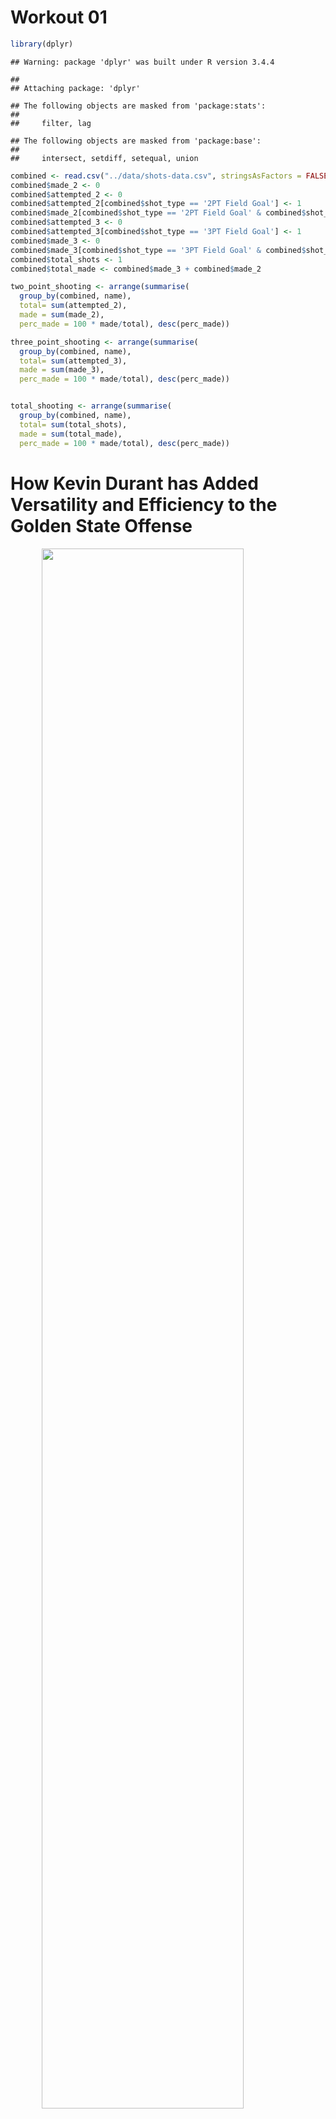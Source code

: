 Workout 01
================

``` r
library(dplyr)
```

    ## Warning: package 'dplyr' was built under R version 3.4.4

    ## 
    ## Attaching package: 'dplyr'

    ## The following objects are masked from 'package:stats':
    ## 
    ##     filter, lag

    ## The following objects are masked from 'package:base':
    ## 
    ##     intersect, setdiff, setequal, union

``` r
combined <- read.csv("../data/shots-data.csv", stringsAsFactors = FALSE)
combined$made_2 <- 0
combined$attempted_2 <- 0
combined$attempted_2[combined$shot_type == '2PT Field Goal'] <- 1
combined$made_2[combined$shot_type == '2PT Field Goal' & combined$shot_made_flag == 'shot_yes'] <- 1
combined$attempted_3 <- 0
combined$attempted_3[combined$shot_type == '3PT Field Goal'] <- 1
combined$made_3 <- 0
combined$made_3[combined$shot_type == '3PT Field Goal' & combined$shot_made_flag == 'shot_yes'] <- 1
combined$total_shots <- 1
combined$total_made <- combined$made_3 + combined$made_2

two_point_shooting <- arrange(summarise(
  group_by(combined, name),
  total= sum(attempted_2),
  made = sum(made_2), 
  perc_made = 100 * made/total), desc(perc_made))

three_point_shooting <- arrange(summarise(
  group_by(combined, name),
  total= sum(attempted_3),
  made = sum(made_3), 
  perc_made = 100 * made/total), desc(perc_made))


total_shooting <- arrange(summarise(
  group_by(combined, name),
  total= sum(total_shots),
  made = sum(total_made), 
  perc_made = 100 * made/total), desc(perc_made))
```

How Kevin Durant has Added Versatility and Efficiency to the Golden State Offense
=================================================================================

<img src="../images/gsw-image-1.png" width="80%" style="display: block; margin: auto;" />

Imagine taking the greatest shooting team in NBA history and then adding one of the greatest shooters of all time to that very team. That’s what the Golden State Warriors did with Kevin Durant. The 2015-16 Warriors were the greatest three-point shooting team in history. Between Steph Curry, who scored a record-setting 402 three-pointers, and Klay Thompson who scored 281, the Warriors dominated opponents with their three-point game on their way to a 73-9 regular season record. After losing a close NBA finals, they added Kevin Durant to their team, well renowned as the second best player in the league and a Hall of Fame shooter. In this article, we’ll examine the shooting patterns of the new Warriors lineup and how they’ve incorporated Kevin Durant into the team.

    ## # A tibble: 5 x 4
    ##   name           total  made perc_made
    ##   <chr>          <dbl> <dbl>     <dbl>
    ## 1 Kevin Durant     915   495      54.1
    ## 2 Andre Iguodala   371   192      51.8
    ## 3 Klay Thompson   1220   575      47.1
    ## 4 Stephen Curry   1250   584      46.7
    ## 5 Draymond Green   578   245      42.4

From the first table above, we can see that Kevin Durant has the highest shooting percentage on the team. Durant is a shooter who takes shots at a high volume without sacrificing efficiency. The fact that he has taken less shots than Curry and Klay this season can be explained by the fact that he missed almost a fourth of the season due to injury. He’s averaging just as many shots per game as his fellow teammates and with a higher percentage, a remarkable accomplishment considering the quality of his All-Star teammates and the fact that he’s had to adjust to a new system. Andre Iguodala, the Warriors’ first man off the bench, is another great shooter providing quality alongside the substitutes. Kevin Durant’s and Andre Iguodala’s high shooting percentages can also be explained by the fact that they generally take more 2s than 3s, a shot which is generally easier to take.

    ## # A tibble: 5 x 4
    ##   name           total  made perc_made
    ##   <chr>          <dbl> <dbl>     <dbl>
    ## 1 Klay Thompson    580   246      42.4
    ## 2 Stephen Curry    687   280      40.8
    ## 3 Kevin Durant     272   105      38.6
    ## 4 Andre Iguodala   161    58      36.0
    ## 5 Draymond Green   232    74      31.9

If we focus on just three-point shooting, there’s still no beating Klay Thompson and Steph Curry. The two best three-pointers shooters in the league are both are on the same team and they’re both shooting a ridiculous percentage, well higher than the league average of 36%. Steph and Klay haven’t scored as many 3s as they did last season because they’ve had to share the ball more, but they’re still just as efficient with their shots. Their shooting percentages of 42.4% and 40.8% on high volume still power their offense. Kevin Durant’s 38.6% three-point shooting percentage is also incredibly impressive and the fact that he’s only the third best three-point shooter on the team shows just how spoiled the Warriors are with their offensive talent.

Andre Iguodala shoots a respectable 36% from three, which is impressive as a bench player and is more than enough for the Warriors given their other offensive options. Draymond Green, a player more renowned for his defensive output than offensive output shoots only 32% from three, but his low volume of shots means he doesn’t hinder the team’s offense.

    ## # A tibble: 5 x 4
    ##   name           total  made perc_made
    ##   <chr>          <dbl> <dbl>     <dbl>
    ## 1 Andre Iguodala   210   134      63.8
    ## 2 Kevin Durant     643   390      60.7
    ## 3 Stephen Curry    563   304      54.0
    ## 4 Klay Thompson    640   329      51.4
    ## 5 Draymond Green   346   171      49.4

If we focus on two-point shooting, it’s clear Kevin Durant is the best shooter on the team. Though Iguodala shoots at a higher percentage, Durant shoots at a much higher volume with just as high efficiency, a more impressive trait for any shooter. Kevin Durant has always been known for his midrange game and he is an incredibly efficient two-point shooter. His percentage of 60.7% destroys the league average of 50%, making his two-point shot as much of a weapon as Steph and Klay’s three-point shot. On average, his two-point shot generates 1.21 points, whereas Steph’s three-point shot generates 1.22 points and Klay’s three-point shot generates 1.27 points. These numbers were calculated by multiplying the value of the shot (either 2 or 3) by the shooting percentage of the shot. Durant also takes a large volume of two-point shots as well, the most of the team, despite the fact he missed so many games from injury.

Steph and Klay are also above average two-point shooters, which adds versatility to their game despite the fact that they are primarily three-point specialists. Steph’s speed and dribbling ability in particular often allow him to blow by his defender for an easy layup. This means that opposing players can’t only guard Steph and Klay from the three-point line because they can just as easily drive to the hoop and score a layup or midrange shot.

Draymond’s two-point shooting percentage is basically league average, which is great for a player whose main role comes on the defensive end. As long as Draymond shoots the ball at a league average, opposing defenders must still guard him, which gives better shooters on the team more space to score.

Finally, we can see that Iguodala’s two-point shooting percentage is actually the highest on the team, which is odd since he’s not exactly known for his shooting. Does his percentage imply he’s the best shooter on the team? Not exactly. We’ll examine this further by looking at the specific locations from which the players take their shots.

<img src="../images/gsw-shot-charts.png" width="80%" style="display: block; margin: auto;" />

From the graph above, we can see that Andre Iguodala’s high shooting percentage can be explained by the fact that most of his two-point shots are right next to the rim. He generally scores layups and dunks rather than deep midrange two-point shots. Layups and dunks are high percentage shots, which give him the highest two-point shooting on the team. The fact that he generally only takes these shots also explains his low volume of shooting since opportunities to take shots that close to the rim are rare in the game. Draymond Green’s shooting chart also looks very similar to Iguodala’s in the sense that most of his two-pointers generally come from layups or dunks.

Kevin Durant, Klay Thompson, and Steph Curry are all players who take shots all across the court. They’re all volume shooters which means they take a lot of shots every game, which traditionally leads to them having to take more difficult shots. However, these players are such elite shooters that they can take these more difficult shots without sacrificing shooting efficiency. Despite their high volume, all of them are among the league leaders in shooting efficiency. The fact that all three of them shoot the ball so well from both the two-point and three-point range means that defenders can never leave any of them unguarded for even a second. This means their teammamtes can never be double teamed, giving them more space to operate and allowing them to take better shots.

Through this analysis, it is evident that Kevin Durant has fit the Warriors like a glove. There were questions when he arrived about whether he could fit the Warriors pass-first game, but he has more than answered those questions. He takes shots just as often as Steph and Klay, but still manages to only take efficient shots with high volume. His two-point game has added versatility to an offense mostly known for its three-point shooting and his presence on the court has given his teammates more opportunities to take efficient shots as well. Without a doubt, the incredible Warriors offense from last year has only gotten year. The Warriors will be an incredibly difficult team to beat this postseason and are almost a lock to win the championship.
